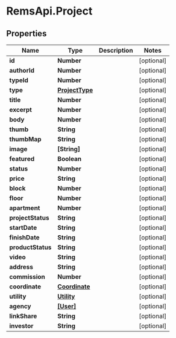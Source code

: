 # RemsApi.Project

## Properties
Name | Type | Description | Notes
------------ | ------------- | ------------- | -------------
**id** | **Number** |  | [optional] 
**authorId** | **Number** |  | [optional] 
**typeId** | **Number** |  | [optional] 
**type** | [**ProjectType**](ProjectType.md) |  | [optional] 
**title** | **Number** |  | [optional] 
**excerpt** | **Number** |  | [optional] 
**body** | **Number** |  | [optional] 
**thumb** | **String** |  | [optional] 
**thumbMap** | **String** |  | [optional] 
**image** | **[String]** |  | [optional] 
**featured** | **Boolean** |  | [optional] 
**status** | **Number** |  | [optional] 
**price** | **String** |  | [optional] 
**block** | **Number** |  | [optional] 
**floor** | **Number** |  | [optional] 
**apartment** | **Number** |  | [optional] 
**projectStatus** | **String** |  | [optional] 
**startDate** | **String** |  | [optional] 
**finishDate** | **String** |  | [optional] 
**productStatus** | **String** |  | [optional] 
**video** | **String** |  | [optional] 
**address** | **String** |  | [optional] 
**commission** | **Number** |  | [optional] 
**coordinate** | [**Coordinate**](Coordinate.md) |  | [optional] 
**utility** | [**Utility**](Utility.md) |  | [optional] 
**agency** | [**[User]**](User.md) |  | [optional] 
**linkShare** | **String** |  | [optional] 
**investor** | **String** |  | [optional] 


